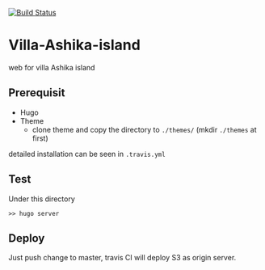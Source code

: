 [![Build Status](https://travis-ci.org/ami-GS/Villa-Ashika-island.svg?branch=master)](https://travis-ci.org/ami-GS/Villa-Ashika-island)


# Villa-Ashika-island
web for villa Ashika island

## Prerequisit
- Hugo
- Theme
  - clone theme and copy the directory to `./themes/` (mkdir `./themes` at first)

detailed installation can be seen in `.travis.yml`

## Test

Under this directory
```
>> hugo server
```

## Deploy
Just push change to master, travis CI will deploy S3 as origin server.
